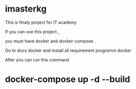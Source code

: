 # imasterkg
This is finaly project for IT academy 

If you can use this project , 

you must have docker and docker-compose .


Go to docs docker and install all requirement programm docker

After you can run this command 

# docker-compose up -d --build
